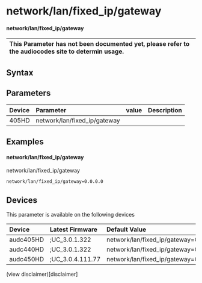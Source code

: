 ﻿---
description: network/lan/fixed_ip/gateway
search: false
---

# network/lan/fixed_ip/gateway

#### network/lan/fixed_ip/gateway


| This Parameter has not been documented yet, please refer to the audiocodes site to determin usage.  | 
| :--- |

## Syntax

## Parameters
|Device|Parameter|value|Description|
|:---|:---|:---|:---|
| 405HD | network/lan/fixed_ip/gateway |  |  |

## Examples
#### network/lan/fixed_ip/gateway

network/lan/fixed_ip/gateway

```
network/lan/fixed_ip/gateway=0.0.0.0
```

## Devices
This parameter is available on the following devices

| Device | Latest Firmware | Default Value |
|:---|:---|:---|
| audc405HD | ;UC_3.0.1.322 | network/lan/fixed_ip/gateway=0.0.0.0 
| audc440HD | ;UC_3.0.1.322 | network/lan/fixed_ip/gateway=0.0.0.0 
| audc450HD | ;UC_3.0.4.111.77 | network/lan/fixed_ip/gateway=0.0.0.0 

(view disclaimer)[disclaimer]
